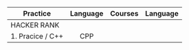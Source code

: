 |    Practice    |  Language    |    Courses   |   Language   |
| ---------------|:------------:|-------------:|-------------:|
| HACKER RANK    |              |              |              |                       
| 1. Pracice / C++ | CPP | | |      
